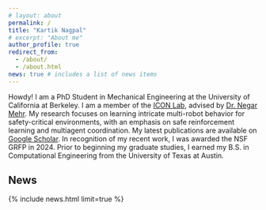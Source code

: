 ```yaml
---
# layout: about
permalink: /
title: "Kartik Nagpal"
# excerpt: "About me"
author_profile: true
redirect_from:
  - /about/
  - /about.html
news: true # includes a list of news items
---
```


Howdy! I am a PhD Student in Mechanical Engineering at the University of California at Berkeley. I am  a member of the [ICON Lab](https://iconlab.negarmehr.com/), advised by [Dr. Negar Mehr](https://negarmehr.com/). My research focuses on learning intricate multi-robot behavior for safety-critical environments, with an emphasis on safe reinforcement learning and multiagent coordination. My latest publications are available on [Google Scholar](https://scholar.google.com/citations?hl=en&user=UezOFIsAAAAJ&view_op=list_works&sortby=pubdate). In recognition of my recent work, I was awarded the NSF GRFP in 2024. Prior to beginning my graduate studies, I earned my B.S. in Computational Engineering from the University of Texas at Austin.

<h2>
  <a href="{{ '/news/' | relative_url }}" style="color: inherit; text-decoration: none;">News</a>
</h2>
{% include news.html limit=true %}

<!-- Kartik is a PhD Student in Mechanical Engineering at the University of California at Berkeley. Kartik is a member of the [ICON Lab](https://iconlab.negarmehr.com/), advised by [Dr. Negar Mehr](https://negarmehr.com/). His research focuses on learning intricate multi-robot behavior for safety-critical environments, with an emphasis on safe reinforcement learning and multiagent coordination. His latest publications are available on [Google Scholar](https://scholar.google.com/citations?hl=en&user=UezOFIsAAAAJ&view_op=list_works&sortby=pubdate). In recognition of his work, he was awarded the NSF GRFP in 2024. Prior to his graduate studies, Kartik earned his B.S. in Computational Engineering from the University of Texas at Austin. -->

<!-- , where he also worked as an assistant researcher in the [UT Autonomous Systems Group](https://u-t-autonomous.github.io/index.html) which operates under [Dr. Ufuk Topcu](https://www.ae.utexas.edu/people/faculty/faculty-directory/topcu). Kartik worked closely with [Yue Yu](https://yueyu19.github.io/) on real-time Optimization-based motion planners for UAVs, and also worked with [Steve Carr](https://stevencarrau.com/) and [Frank Djeomou](https://franckdjeumou.github.io/). Also during his undergraduate degree, Kartik was a member of the [ASTRIAGraph](http://astria.tacc.utexas.edu/AstriaGraph/) team under [Dr. Moriba Jah](https://www.ae.utexas.edu/people/faculty/faculty-directory/jah) which performs data analysis on space debris to form the largest Space Domain Awareness data framework in the world and thus inform policy. -->